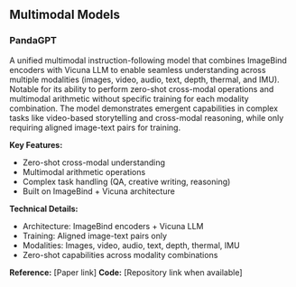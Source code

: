 ## Multimodal Models

### PandaGPT
A unified multimodal instruction-following model that combines ImageBind encoders with Vicuna LLM to enable seamless understanding across multiple modalities (images, video, audio, text, depth, thermal, and IMU). Notable for its ability to perform zero-shot cross-modal operations and multimodal arithmetic without specific training for each modality combination. The model demonstrates emergent capabilities in complex tasks like video-based storytelling and cross-modal reasoning, while only requiring aligned image-text pairs for training.

**Key Features:**
- Zero-shot cross-modal understanding
- Multimodal arithmetic operations
- Complex task handling (QA, creative writing, reasoning)
- Built on ImageBind + Vicuna architecture

**Technical Details:**
- Architecture: ImageBind encoders + Vicuna LLM
- Training: Aligned image-text pairs only
- Modalities: Images, video, audio, text, depth, thermal, IMU
- Zero-shot capabilities across modality combinations

**Reference:** [Paper link]
**Code:** [Repository link when available]
